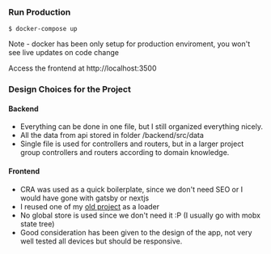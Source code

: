 ### Run Production
`$ docker-compose up`

Note - docker has been only setup for production enviroment, you won't see live updates on code change

Access the frontend at http://localhost:3500

### Design Choices for the Project
#### Backend
- Everything can be done in one file, but I still organized everything nicely.
- All the data from api stored in folder /backend/src/data
- Single file is used for controllers and routers, but in a larger project group controllers and routers according to domain knowledge.
#### Frontend
- CRA was used as a quick boilerplate, since we don't need SEO or I would have gone with gatsby or nextjs
- I reused one of my [old project](https://www.instagram.com/p/CA2qXnuJ5Ud/) as a loader
- No global store is used since we don't need it :P (I usually go with mobx state tree)
- Good consideration has been given to the design of the app, not very well tested all devices but should be responsive.
